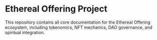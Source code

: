 # Ethereal Offering Project

This repository contains all core documentation for the Ethereal Offering ecosystem, including tokenomics, NFT mechanics, DAO governance, and spiritual integration.